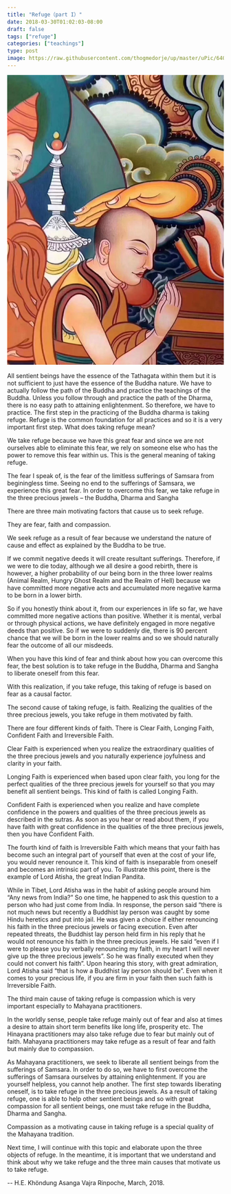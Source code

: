 ```yaml
---
title: "Refuge（part I）"
date: 2018-03-30T01:02:03-08:00
draft: false
tags: ["refuge"]
categories: ["teachings"]
type: post
image: https://raw.githubusercontent.com/thogmedorje/up/master/uPic/640-20200510091409841.jpeg
---
```



![img](https://raw.githubusercontent.com/thogmedorje/up/master/uPic/640-20200510091409841.jpeg)


All sentient beings have the essence of the Tathagata within them but it is not sufficient to just have the essence of the Buddha nature. We have to actually follow the path of the Buddha and practice the teachings of the Buddha. Unless you follow through and practice the path of the Dharma, there is no easy path to attaining enlightenment.   So therefore, we have to practice.  The first step in the practicing of the Buddha dharma is taking refuge.  Refuge is the common foundation for all practices and so it is a very important first step. What does taking refuge mean?

We take refuge because we have this great fear and since we are not ourselves able to eliminate this fear, we rely on someone else who has the power to remove this fear within us.  This is the general meaning of taking refuge.

The fear I speak of, is the fear of the limitless sufferings of Samsara from beginingless time.  Seeing no end to the sufferings of Samsara, we experience this great fear.  In order to overcome this fear, we take refuge in the three precious jewels – the Buddha, Dharma and Sangha

There are three main motivating factors that cause us to seek refuge. 

They are fear, faith and compassion.

We seek refuge as a result of fear because we understand the nature of cause and effect as explained by the Buddha to be true.

If we commit negative deeds it will create resultant sufferings. Therefore, if we were to die today, although we all desire a good rebirth, there is however, a higher probability of our being born in the three lower realms (Animal Realm, Hungry Ghost Realm and the Realm of Hell) because we have committed more negative acts and accumulated more negative karma to be born in a lower birth.

So if you honestly think about it, from our experiences in life so far, we have committed more negative actions than positive.  Whether it is mental, verbal or through physical actions, we have definitely engaged in more negative deeds than positive.  So if we were to suddenly die, there is 90 percent chance that we will be born in the lower realms and so we should naturally fear the outcome of all our misdeeds.

When you have this kind of fear and think about how you can overcome this fear, the best solution is to take refuge in the Buddha, Dharma and Sangha to liberate oneself from this fear.



With this realization, if you take refuge, this taking of refuge is based on fear as a causal factor.

The second cause of taking refuge, is faith.  Realizing the qualities of the three precious jewels, you take refuge in them motivated by faith.  

There are four different kinds of faith.  There is Clear Faith, Longing Faith, Confident Faith and Irreversible Faith.  

Clear Faith is experienced when you realize the extraordinary qualities of the three precious jewels and you naturally experience joyfulness and clarity in your faith. 

Longing Faith is experienced when based upon clear faith, you long for the perfect qualities of the three precious jewels for yourself so that you may benefit all sentient beings. This kind of faith is called Longing Faith.

Confident Faith is experienced when you realize and have complete confidence in the powers and qualities of the three precious jewels as described in the sutras.  As soon as you hear or read about them, if you have faith with great confidence in the qualities of the three precious jewels, then you have Confident Faith.

The fourth kind of faith is Irreversible Faith which means that your faith has become such an integral part of yourself that even at the cost of your life, you would never renounce it.  This kind of faith is inseparable from oneself and becomes an intrinsic part of you.  To illustrate this point, there is the example of Lord Atisha, the great Indian Pandita.

While in Tibet, Lord Atisha was in the habit of asking people around him “Any news from India?” So one time, he happened to ask this question to a person who had just come from India.  In response, the person said “there is not much news but recently a Buddhist lay person was caught by some Hindu heretics and put into jail.  He was given a choice if either renouncing his faith in the three precious jewels or facing execution.  Even after repeated threats, the Buddhist lay person held firm in his reply that he would not renounce his faith in the three precious jewels.  He said “even if I were to please you by verbally renouncing my faith, in my heart I will never give up the three precious jewels”.  So he was finally executed when they could not convert his faith”.  Upon hearing this story, with great admiration, Lord Atisha said “that is how a Buddhist lay person should be”.  Even when it comes to your precious life, if you are firm in your faith then such faith is Irreversible Faith.




The third main cause of taking refuge is compassion which is very important especially to Mahayana practitioners.

In the worldly sense, people take refuge mainly out of fear and also at times a desire to attain short term benefits like long life, prosperity etc. The Hinayana practitioners may also take refuge due to fear but mainly out of faith.  Mahayana practitioners may take refuge as a result of fear and faith but mainly due to compassion.

As Mahayana practitioners, we seek to liberate all sentient beings from the sufferings of Samsara.  In order to do so, we have to first overcome the sufferings of Samsara ourselves by attaining enlightenment.  If you are yourself helpless, you cannot help another. The first step towards liberating oneself, is to take refuge in the three precious jewels.  As a result of taking refuge, one is able to help other sentient beings and so with great compassion for all sentient beings, one must take refuge in the Buddha, Dharma and Sangha.  

Compassion as a motivating cause in taking refuge is a special quality of the Mahayana tradition.  

Next time, I will continue with this topic and elaborate upon the three objects of refuge.  In the meantime, it is important that we understand and think about why we take refuge and the three main causes that motivate us to take refuge. 

-- H.E. Khöndung Asanga Vajra Rinpoche, March, 2018.

